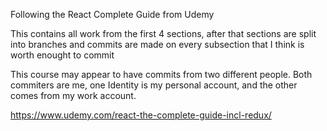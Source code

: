 Following the React Complete Guide from Udemy 

This contains all work from the first 4 sections, after that sections are split into branches
and commits are made on every subsection that I think is worth enought to commit

This course may appear to have commits from two different people.
Both commiters are me, one Identity is my personal account, and the other
comes from my work account. 

https://www.udemy.com/react-the-complete-guide-incl-redux/

